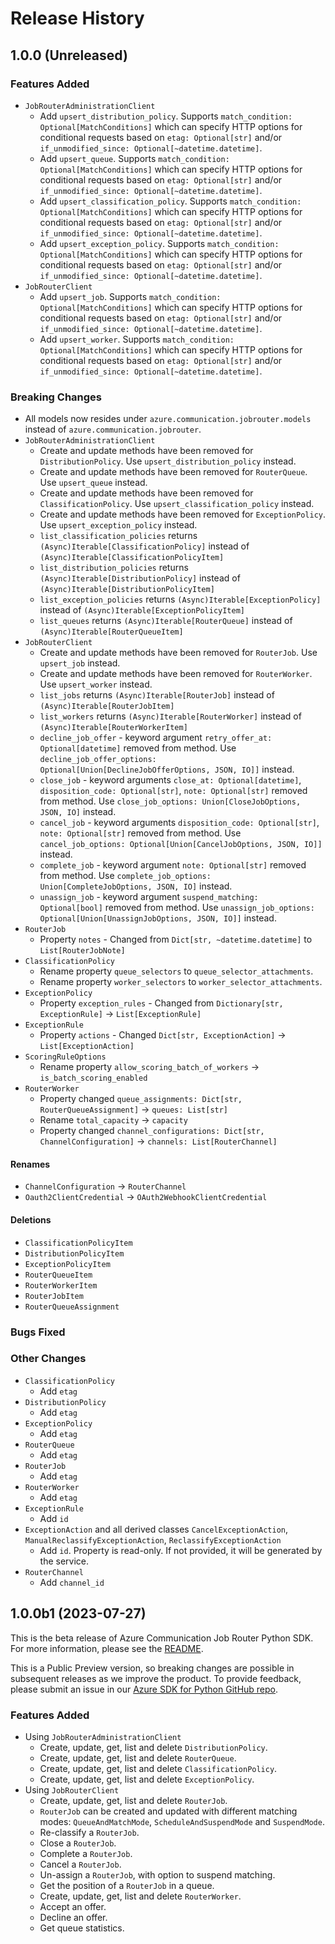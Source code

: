 # Release History

## 1.0.0 (Unreleased)

### Features Added
- `JobRouterAdministrationClient`
  - Add `upsert_distribution_policy`. Supports `match_condition: Optional[MatchConditions]` which can specify HTTP options for conditional requests based on `etag: Optional[str]` and/or `if_unmodified_since: Optional[~datetime.datetime]`.
  - Add `upsert_queue`. Supports `match_condition: Optional[MatchConditions]` which can specify HTTP options for conditional requests based on `etag: Optional[str]` and/or `if_unmodified_since: Optional[~datetime.datetime]`.
  - Add `upsert_classification_policy`. Supports `match_condition: Optional[MatchConditions]` which can specify HTTP options for conditional requests based on `etag: Optional[str]` and/or `if_unmodified_since: Optional[~datetime.datetime]`.
  - Add `upsert_exception_policy`. Supports `match_condition: Optional[MatchConditions]` which can specify HTTP options for conditional requests based on `etag: Optional[str]` and/or `if_unmodified_since: Optional[~datetime.datetime]`.
- `JobRouterClient`
  - Add `upsert_job`. Supports `match_condition: Optional[MatchConditions]` which can specify HTTP options for conditional requests based on `etag: Optional[str]` and/or `if_unmodified_since: Optional[~datetime.datetime]`.
  - Add `upsert_worker`. Supports `match_condition: Optional[MatchConditions]` which can specify HTTP options for conditional requests based on `etag: Optional[str]` and/or `if_unmodified_since: Optional[~datetime.datetime]`.
### Breaking Changes
- All models now resides under `azure.communication.jobrouter.models` instead of `azure.communication.jobrouter`.
- `JobRouterAdministrationClient`
  - Create and update methods have been removed for `DistributionPolicy`. Use `upsert_distribution_policy` instead.
  - Create and update methods have been removed for `RouterQueue`. Use `upsert_queue` instead.
  - Create and update methods have been removed for `ClassificationPolicy`. Use `upsert_classification_policy` instead.
  - Create and update methods have been removed for `ExceptionPolicy`. Use `upsert_exception_policy` instead.
  - `list_classification_policies` returns `(Async)Iterable[ClassificationPolicy]` instead of `(Async)Iterable[ClassificationPolicyItem]`
  - `list_distribution_policies` returns `(Async)Iterable[DistributionPolicy]` instead of `(Async)Iterable[DistributionPolicyItem]`
  - `list_exception_policies` returns `(Async)Iterable[ExceptionPolicy]` instead of `(Async)Iterable[ExceptionPolicyItem]`
  - `list_queues` returns `(Async)Iterable[RouterQueue]` instead of `(Async)Iterable[RouterQueueItem]`
- `JobRouterClient`
  - Create and update methods have been removed for `RouterJob`. Use `upsert_job` instead.
  - Create and update methods have been removed for `RouterWorker`. Use `upsert_worker` instead.
  - `list_jobs` returns `(Async)Iterable[RouterJob]` instead of `(Async)Iterable[RouterJobItem]`
  - `list_workers` returns `(Async)Iterable[RouterWorker]` instead of `(Async)Iterable[RouterWorkerItem]`
  - `decline_job_offer` - keyword argument `retry_offer_at: Optional[datetime]` removed from method. Use `decline_job_offer_options: Optional[Union[DeclineJobOfferOptions, JSON, IO]]` instead.
  - `close_job` - keyword arguments `close_at: Optional[datetime]`, `disposition_code: Optional[str]`, `note: Optional[str]` removed from method. Use `close_job_options: Union[CloseJobOptions, JSON, IO]` instead.
  - `cancel_job` - keyword arguments `disposition_code: Optional[str]`, `note: Optional[str]` removed from method. Use `cancel_job_options: Optional[Union[CancelJobOptions, JSON, IO]]` instead.
  - `complete_job` - keyword argument `note: Optional[str]` removed from method. Use `complete_job_options: Union[CompleteJobOptions, JSON, IO]` instead.
  - `unassign_job` - keyword argument `suspend_matching: Optional[bool]` removed from method. Use `unassign_job_options: Optional[Union[UnassignJobOptions, JSON, IO]]` instead.
- `RouterJob`
  - Property `notes` - Changed from `Dict[str, ~datetime.datetime]` to `List[RouterJobNote]`
- `ClassificationPolicy`
  - Rename property `queue_selectors` to `queue_selector_attachments`.
  - Rename property `worker_selectors` to `worker_selector_attachments`.
- `ExceptionPolicy`
  - Property `exception_rules` - Changed from `Dictionary[str, ExceptionRule]` -> `List[ExceptionRule]`
- `ExceptionRule`
  - Property `actions` - Changed `Dict[str, ExceptionAction]` -> `List[ExceptionAction]`
- `ScoringRuleOptions`
  - Rename property `allow_scoring_batch_of_workers` -> `is_batch_scoring_enabled`
- `RouterWorker`
  - Property changed `queue_assignments: Dict[str, RouterQueueAssignment]` -> `queues: List[str]`
  - Rename `total_capacity` -> `capacity`
  - Property changed `channel_configurations: Dict[str, ChannelConfiguration]` -> `channels: List[RouterChannel]`

#### Renames
- `ChannelConfiguration` -> `RouterChannel`
- `Oauth2ClientCredential` -> `OAuth2WebhookClientCredential`

#### Deletions
- `ClassificationPolicyItem`
- `DistributionPolicyItem`
- `ExceptionPolicyItem`
- `RouterQueueItem`
- `RouterWorkerItem`
- `RouterJobItem`
- `RouterQueueAssignment`

### Bugs Fixed

### Other Changes
- `ClassificationPolicy`
  - Add `etag`
- `DistributionPolicy`
  - Add `etag`
- `ExceptionPolicy`
  - Add `etag`
- `RouterQueue`
  - Add `etag`
- `RouterJob`
  - Add `etag`
- `RouterWorker`
  - Add `etag`
- `ExceptionRule`
  - Add `id`
- `ExceptionAction` and all derived classes `CancelExceptionAction`, `ManualReclassifyExceptionAction`, `ReclassifyExceptionAction`
  - Add `id`. Property is read-only. If not provided, it will be generated by the service.
- `RouterChannel`
  - Add `channel_id`

## 1.0.0b1 (2023-07-27)

This is the beta release of Azure Communication Job Router Python SDK. For more information, please see the [README][read_me].

This is a Public Preview version, so breaking changes are possible in subsequent releases as we improve the product. To provide feedback, please submit an issue in our [Azure SDK for Python GitHub repo][issues].


### Features Added
- Using `JobRouterAdministrationClient`
  - Create, update, get, list and delete `DistributionPolicy`.
  - Create, update, get, list and delete `RouterQueue`.
  - Create, update, get, list and delete `ClassificationPolicy`.
  - Create, update, get, list and delete `ExceptionPolicy`.
- Using `JobRouterClient`
  - Create, update, get, list and delete `RouterJob`.
  - `RouterJob` can be created and updated with different matching modes: `QueueAndMatchMode`, `ScheduleAndSuspendMode` and `SuspendMode`.
  - Re-classify a `RouterJob`.
  - Close a `RouterJob`.
  - Complete a `RouterJob`.
  - Cancel a `RouterJob`.
  - Un-assign a `RouterJob`, with option to suspend matching.
  - Get the position of a `RouterJob` in a queue.
  - Create, update, get, list and delete `RouterWorker`.
  - Accept an offer.
  - Decline an offer.
  - Get queue statistics.

<!-- LINKS -->
[read_me]: https://github.com/Azure/azure-sdk-for-python/blob/main/sdk/communication/azure-communication-jobrouter/README.md
[issues]: https://github.com/Azure/azure-sdk-for-python/issues
